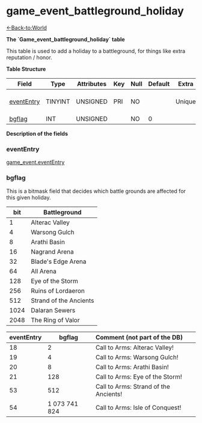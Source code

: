# game_event_battleground_holiday

[<-Back-to:World](database-world)

**The \`Game_event_battleground_holiday\` table**

This table is used to add a holiday to a battleground, for things like extra reputation / honor.

**Table Structure**

| Field           | Type    | Attributes | Key | Null | Default | Extra  | Comment                 |
| --------------- | ------- | ---------- | --- | ---- | ------- | ------ | ----------------------- |
| [eventEntry][1] | TINYINT | UNSIGNED   | PRI | NO   |         | Unique | Entry of the game event |
| [bgflag][2]     | INT     | UNSIGNED   |     | NO   | 0       |        |                         |

[1]: #evententry
[2]: #bgflag

**Description of the fields**

### eventEntry

[game_event.eventEntry](game-event#eventEntry)

### bgflag

This is a bitmask field that decides which battle grounds are affected for this given holiday.

| bit  | Battleground           |
| ---- | ---------------------- |
| 1    | Alterac Valley         |
| 4    | Warsong Gulch          |
| 8    | Arathi Basin           |
| 16   | Nagrand Arena          |
| 32   | Blade's Edge Arena     |
| 64   | All Arena              |
| 128  | Eye of the Storm       |
| 256  | Ruins of Lordaeron     |
| 512  | Strand of the Ancients |
| 1024 | Dalaran Sewers         |
| 2048 | The Ring of Valor      |

| eventEntry | bgflag        | Comment (not part of the DB)          |
| ---------- | ------------- | :------------------------------------ |
| 18         | 2             | Call to Arms: Alterac Valley!         |
| 19         | 4             | Call to Arms: Warsong Gulch!          |
| 20         | 8             | Call to Arms: Arathi Basin!           |
| 21         | 128           | Call to Arms: Eye of the Storm!       |
| 53         | 512           | Call to Arms: Strand of the Ancients! |
| 54         | 1 073 741 824 | Call to Arms: Isle of Conquest!       |
